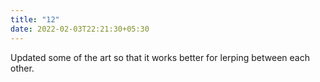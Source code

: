 ```yaml
---
title: "12"
date: 2022-02-03T22:21:30+05:30
---
```


Updated some of the art so that it works better for lerping
between each other.

